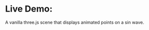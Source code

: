 <h1>Live Demo: <a href=""></a></h1>
<p>A vanilla three.js scene that displays animated points on a sin wave.</p>